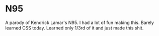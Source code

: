 # N95
A parody of Kendrick Lamar's N95. I had a lot of fun making this.
Barely learned CSS today. Learned only 1/3rd of it and just made this shit.
